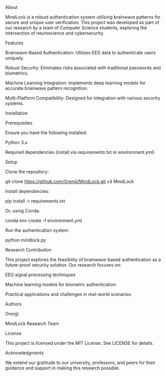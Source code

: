 

About

MindLock is a robust authentication system utilizing brainwave patterns for secure and unique user verification. This project was developed as part of our research by a team of Computer Science students, exploring the intersection of neuroscience and cybersecurity.

Features

Brainwave-Based Authentication: Utilizes EEG data to authenticate users uniquely.

Robust Security: Eliminates risks associated with traditional passwords and biometrics.

Machine Learning Integration: Implements deep learning models for accurate brainwave pattern recognition.

Multi-Platform Compatibility: Designed for integration with various security systems.

Installation

Prerequisites

Ensure you have the following installed:

Python 3.x

Required dependencies (install via requirements.txt or environment.yml)

Setup

Clone the repository:

git clone https://github.com/Orenjji/MindLock.git
cd MindLock

Install dependencies:

pip install -r requirements.txt

Or, using Conda:

conda env create -f environment.yml

Run the authentication system:

python mindlock.py

Research Contribution

This project explores the feasibility of brainwave-based authentication as a future-proof security solution. Our research focuses on:

EEG signal processing techniques

Machine learning models for biometric authentication

Practical applications and challenges in real-world scenarios

Authors

Orenjji

MindLock Research Team

License

This project is licensed under the MIT License. See LICENSE for details.

Acknowledgments

We extend our gratitude to our university, professors, and peers for their guidance and support in making this research possible.
